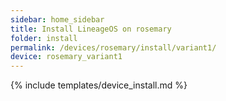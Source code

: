 ```yaml
---
sidebar: home_sidebar
title: Install LineageOS on rosemary
folder: install
permalink: /devices/rosemary/install/variant1/
device: rosemary_variant1
---
```

{% include templates/device_install.md %}
